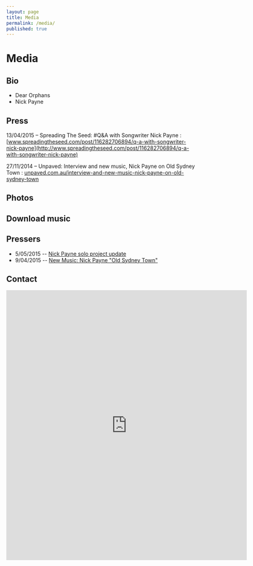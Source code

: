 ```yaml
---
layout: page
title: Media
permalink: /media/
published: true
---
```



# Media

## Bio

- Dear Orphans
- Nick Payne

## Press

13/04/2015 &ndash; Spreading The Seed: #Q&amp;A with Songwriter Nick Payne
: [www.spreadingtheseed.com/post/116282706894/q-a-with-songwriter-nick-payne](http://www.spreadingtheseed.com/post/116282706894/q-a-with-songwriter-nick-payne)

27/11/2014 &ndash; Unpaved: Interview and new music, Nick Payne on Old Sydney Town
: [unpaved.com.au/interview-and-new-music-nick-payne-on-old-sydney-town](http://unpaved.com.au/interview-and-new-music-nick-payne-on-old-sydney-town)

## Photos

## Download music

## Pressers

- 5/05/2015 -- [Nick Payne solo project update](http://kriskatpublicity.com.au/nick-payne-solo-project-update/)
- 9/04/2015 -- [New Music: Nick Payne "Old Sydney Town"](http://kriskatpublicity.com.au/new-music-nick-payne-old-sydney-town/)

## Contact

<iframe src="https://docs.google.com/forms/d/1VCPhmQAC9e8cq2AUv_fb126QxOUntUsm6z6g5wbgU38/viewform?embedded=true" width="637" height="715" frameborder="0" marginheight="0" marginwidth="0">Loading...</iframe>
